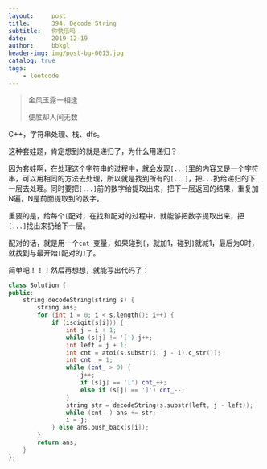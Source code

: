 ```yaml
---
layout:     post
title:      394. Decode String
subtitle:   你快乐吗
date:       2019-12-19
author:     bbkgl
header-img: img/post-bg-0013.jpg
catalog: true
tags:
    - leetcode
---
```


>金风玉露一相逢
>
>便胜却人间无数

C++，字符串处理、栈、dfs。

这种套娃题，肯定想到的就是递归了，为什么用递归？

因为套娃啊，在处理这个字符串的过程中，就会发现`[...]`里的内容又是一个字符串，可以用相同的方法去处理，所以就是找到所有的`[...]`，把`...`扔给递归的下一层去处理。同时要把`[...]`前的数字给提取出来，把下一层返回的结果，重复加N遍，N是前面提取到的数字。

重要的是，给每个`[`配对，在找和配对的过程中，就能够把数字提取出来，把`[...]`找出来扔给下一层。

配对的话，就是用一个`cnt_`变量，如果碰到`[`，就加1，碰到`]`就减1，最后为0时，就找到与最开始`[`配对的`]`了。

简单吧！！！然后再想想，就能写出代码了：

```cpp
class Solution {
public:
    string decodeString(string s) {
        string ans;
        for (int i = 0; i < s.length(); i++) {
            if (isdigit(s[i])) {
                int j = i + 1;
                while (s[j] != '[') j++;
                int left = j + 1;
                int cnt = atoi(s.substr(i, j - i).c_str());
                int cnt_ = 1;
                while (cnt_ > 0) {
                    j++;
                    if (s[j] == '[') cnt_++;
                    else if (s[j] == ']') cnt_--;
                }
                string str = decodeString(s.substr(left, j - left));
                while (cnt--) ans += str;
                i = j;
            } else ans.push_back(s[i]);
        }
        return ans;
    }
};
```

